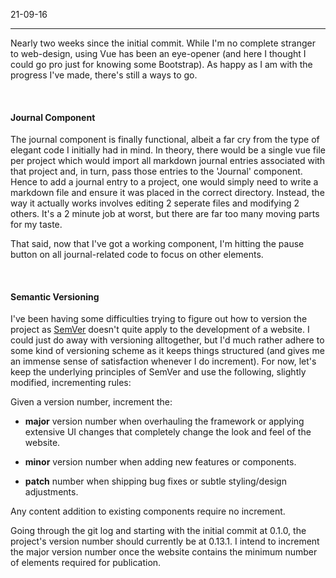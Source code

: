 21-09-16

---

Nearly two weeks since the initial commit. While I'm no complete stranger to web-design, using Vue has been an eye-opener 
(and here I thought I could go pro just for knowing some Bootstrap). As happy as I am with the progress I've made, there's 
still a ways to go.

<br/>

#### Journal Component

The journal component is finally functional, albeit a far cry from the type of elegant code I initially had in mind. In 
theory, there would be a single vue file per project which would import all markdown journal entries associated with that 
project and, in turn, pass those entries to the 'Journal' component. Hence to add a journal entry to a project, one would 
simply need to write a markdown file and ensure it was placed in the correct directory. Instead, the way it actually works 
involves editing 2 seperate files and modifying 2 others. It's a 2 minute job at worst, but there are far too many moving 
parts for my taste.

That said, now that I've got a working component, I'm hitting the pause button on all journal-related code to focus on 
other elements.

<br/>

#### Semantic Versioning

I've been having some difficulties trying to figure out how to version the project as [SemVer](https://semver.org/) 
doesn't quite apply to the development of a website. I could just do away with versioning alltogether, but I'd much rather 
adhere to some kind of versioning scheme as it keeps things structured (and gives me an immense sense of satisfaction 
whenever I do increment). For now, let's keep the underlying principles of SemVer and use the following, slightly 
modified, incrementing rules:

Given a version number, increment the:

- __major__ version number when overhauling the framework or applying extensive UI changes that completely change the look and 
feel of the website.

- __minor__ version number when adding new features or components.

- __patch__ number when shipping bug fixes or subtle styling/design adjustments.

Any content addition to existing components require no increment.

Going through the git log and starting with the initial commit at 0.1.0, the project's version number should currently be 
at 0.13.1. I intend to increment the major version number once the website contains the minimum number of elements 
required for publication.
